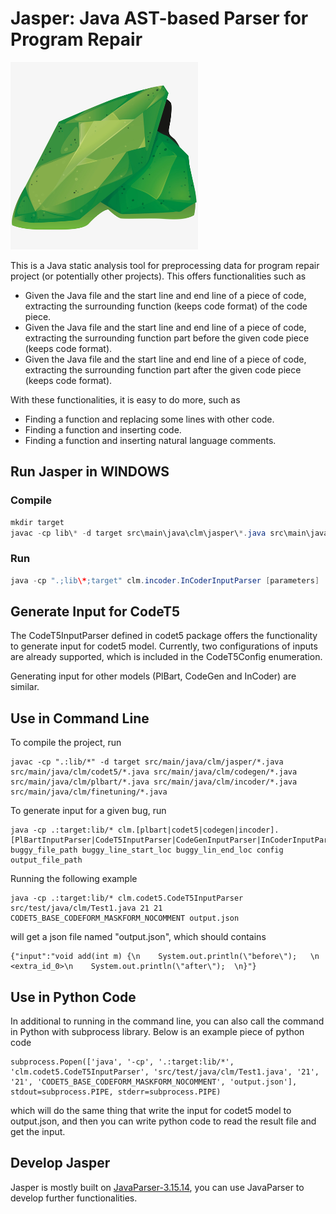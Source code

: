 # Jasper: Java AST-based Parser for Program Repair
<img src="logo.jpg" width="300" height="300" />

This is a Java static analysis tool for preprocessing data for program repair project (or potentially other projects). This offers functionalities such as

* Given the Java file and the start line and end line of a piece of code, extracting the surrounding function (keeps code format) of the code piece.
* Given the Java file and the start line and end line of a piece of code, extracting the surrounding function part before the given code piece (keeps code format).
* Given the Java file and the start line and end line of a piece of code, extracting the surrounding function part after the given code piece (keeps code format).

With these functionalities, it is easy to do more, such as

* Finding a function and replacing some lines with other code.
* Finding a function and inserting code.
* Finding a function and inserting natural language comments.

## Run Jasper in WINDOWS
### Compile
```java
mkdir target
javac -cp lib\* -d target src\main\java\clm\jasper\*.java src\main\java\clm\incoder\*.java
```
### Run
```java
java -cp ".;lib\*;target" clm.incoder.InCoderInputParser [parameters]
```
## Generate Input for CodeT5
The CodeT5InputParser defined in codet5 package offers the functionality to generate input for codet5 model. Currently, two configurations of inputs are already supported, which is included in the CodeT5Config enumeration.

Generating input for other models (PlBart, CodeGen and InCoder) are similar.

## Use in Command Line
To compile the project, run
```
javac -cp ".:lib/*" -d target src/main/java/clm/jasper/*.java src/main/java/clm/codet5/*.java src/main/java/clm/codegen/*.java src/main/java/clm/plbart/*.java src/main/java/clm/incoder/*.java src/main/java/clm/finetuning/*.java
```
To generate input for a given bug, run
```
java -cp .:target:lib/* clm.[plbart|codet5|codegen|incoder].[PlBartInputParser|CodeT5InputParser|CodeGenInputParser|InCoderInputParser] buggy_file_path buggy_line_start_loc buggy_lin_end_loc config output_file_path
```
Running the following example 
```
java -cp .:target:lib/* clm.codet5.CodeT5InputParser src/test/java/clm/Test1.java 21 21 CODET5_BASE_CODEFORM_MASKFORM_NOCOMMENT output.json
```
will get a json file named "output.json", which should contains
```
{"input":"void add(int m) {\n    System.out.println(\"before\");   \n    <extra_id_0>\n    System.out.println(\"after\");  \n}"}
```

## Use in Python Code
In additional to running in the command line, you can also call the command in Python with subprocess library. Below is an example piece of python code
```
subprocess.Popen(['java', '-cp', '.:target:lib/*', 'clm.codet5.CodeT5InputParser', 'src/test/java/clm/Test1.java', '21', '21', 'CODET5_BASE_CODEFORM_MASKFORM_NOCOMMENT', 'output.json'], stdout=subprocess.PIPE, stderr=subprocess.PIPE)
```
which will do the same thing that write the input for codet5 model to output.json, and then you can write python code to read the result file and get the input.

## Develop Jasper
Jasper is mostly built on [JavaParser-3.15.14](https://javadoc.io/doc/com.github.javaparser/javaparser-core/3.15.14/index.html), you can use JavaParser to develop further functionalities.
